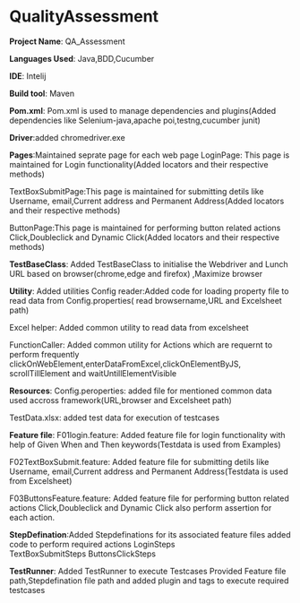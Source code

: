 # QualityAssessment

**Project Name**: QA_Assessment

**Languages Used**: Java,BDD,Cucumber

**IDE**: Intelij

**Build tool**: Maven

**Pom.xml**: Pom.xml is used to manage dependencies and plugins(Added dependencies like Selenium-java,apache poi,testng,cucumber junit)

**Driver**:added chromedriver.exe

**Pages**:Maintained seprate page for each web page
LoginPage: This page is maintained for Login functionality(Added locators and their respective methods)

TextBoxSubmitPage:This page is maintained for submitting detils like Username, email,Current address and Permanent Address(Added locators and their respective methods)

ButtonPage:This page is maintained for performing button related actions Click,Doubleclick and Dynamic Click(Added locators and their respective methods)

**TestBaseClass**:
Added TestBaseClass to initialise the Webdriver and Lunch URL based on browser(chrome,edge and firefox) ,Maximize browser

**Utility**:
Added utilities
Config reader:Added code for loading property file to read data from Config.properties( read browsername,URL and Excelsheet path)

Excel helper: Added common utility to read data from excelsheet

FunctionCaller: Added common utility for Actions which are requernt to perform frequently clickOnWebElement,enterDataFromExcel,clickOnElementByJS, scrollTillElement and waitUntillElementVisible

**Resources**:
Config.peroperties: added file for mentioned common data used accross framework(URL,browser and Excelsheet path)

TestData.xlsx: added test data for execution of testcases

**Feature file**:
F01login.feature: Added feature file for login functionality with help of Given When and Then keywords(Testdata is used from Examples)

F02TextBoxSubmit.feature: Added feature file for submitting detils like Username, email,Current address and Permanent Address(Testdata is used from Excelsheet)

F03ButtonsFeature.feature: Added feature file for performing button related actions Click,Doubleclick and Dynamic Click also perform assertion for each action.

**StepDefination**:Added Stepdefinations for its associated feature files added code to perform required actions
LoginSteps  
TextBoxSubmitSteps
ButtonsClickSteps

**TestRunner**:
Added TestRunner to execute Testcases
Provided Feature file path,Stepdefination file path and added plugin and tags to execute required testcases

 






